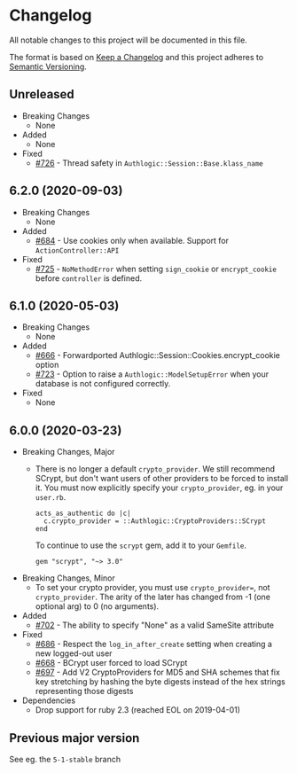 # Changelog

All notable changes to this project will be documented in this file.

The format is based on [Keep a Changelog](http://keepachangelog.com/en/1.0.0/)
and this project adheres to [Semantic Versioning](http://semver.org/spec/v2.0.0.html).

## Unreleased

* Breaking Changes
  * None
* Added
  * None
* Fixed
  * [#726](https://github.com/binarylogic/authlogic/issues/726) - Thread
    safety in `Authlogic::Session::Base.klass_name`

## 6.2.0 (2020-09-03)

* Breaking Changes
  * None
* Added
  * [#684](https://github.com/binarylogic/authlogic/pull/684) - Use cookies
    only when available. Support for `ActionController::API`
* Fixed
  * [#725](https://github.com/binarylogic/authlogic/pull/725) - `NoMethodError`
    when setting `sign_cookie` or `encrypt_cookie` before `controller` is
    defined.

## 6.1.0 (2020-05-03)

* Breaking Changes
  * None
* Added
  * [#666](https://github.com/binarylogic/authlogic/pull/666) -
    Forwardported Authlogic::Session::Cookies.encrypt_cookie option
  * [#723](https://github.com/binarylogic/authlogic/pull/723) -
    Option to raise a `Authlogic::ModelSetupError` when your database is not
    configured correctly.
* Fixed
  * None

## 6.0.0 (2020-03-23)

* Breaking Changes, Major
  * There is no longer a default `crypto_provider`. We still recommend SCrypt,
    but don't want users of other providers to be forced to install it. You
    must now explicitly specify your `crypto_provider`, eg. in your `user.rb`.

        acts_as_authentic do |c|
          c.crypto_provider = ::Authlogic::CryptoProviders::SCrypt
        end

    To continue to use the `scrypt` gem, add it to your `Gemfile`.

        gem "scrypt", "~> 3.0"

* Breaking Changes, Minor
  * To set your crypto provider, you must use `crypto_provider=`, not
    `crypto_provider`. The arity of the later has changed from -1 (one optional
    arg) to 0 (no arguments).
* Added
  * [#702](https://github.com/binarylogic/authlogic/pull/702) - The ability to
    specify "None" as a valid SameSite attribute
* Fixed
  * [#686](https://github.com/binarylogic/authlogic/pull/686) - Respect
    the `log_in_after_create` setting when creating a new logged-out user
  * [#668](https://github.com/binarylogic/authlogic/pull/668) -
    BCrypt user forced to load SCrypt
  * [#697](https://github.com/binarylogic/authlogic/issues/697) - Add V2
    CryptoProviders for MD5 and SHA schemes that fix key stretching by hashing
    the byte digests instead of the hex strings representing those digests
* Dependencies
  * Drop support for ruby 2.3 (reached EOL on 2019-04-01)

## Previous major version

See eg. the `5-1-stable` branch

[1]: https://github.com/binarylogic/authlogic/blob/master/doc/use_normal_rails_validation.md
